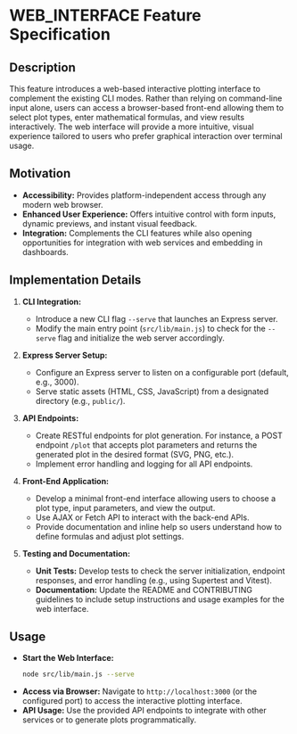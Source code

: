 # WEB_INTERFACE Feature Specification

## Description
This feature introduces a web-based interactive plotting interface to complement the existing CLI modes. Rather than relying on command-line input alone, users can access a browser-based front-end allowing them to select plot types, enter mathematical formulas, and view results interactively. The web interface will provide a more intuitive, visual experience tailored to users who prefer graphical interaction over terminal usage.

## Motivation
- **Accessibility:** Provides platform-independent access through any modern web browser.
- **Enhanced User Experience:** Offers intuitive control with form inputs, dynamic previews, and instant visual feedback.
- **Integration:** Complements the CLI features while also opening opportunities for integration with web services and embedding in dashboards.

## Implementation Details
1. **CLI Integration:**
   - Introduce a new CLI flag `--serve` that launches an Express server.
   - Modify the main entry point (`src/lib/main.js`) to check for the `--serve` flag and initialize the web server accordingly.

2. **Express Server Setup:**
   - Configure an Express server to listen on a configurable port (default, e.g., 3000).
   - Serve static assets (HTML, CSS, JavaScript) from a designated directory (e.g., `public/`).

3. **API Endpoints:**
   - Create RESTful endpoints for plot generation. For instance, a POST endpoint `/plot` that accepts plot parameters and returns the generated plot in the desired format (SVG, PNG, etc.).
   - Implement error handling and logging for all API endpoints.

4. **Front-End Application:**
   - Develop a minimal front-end interface allowing users to choose a plot type, input parameters, and view the output.
   - Use AJAX or Fetch API to interact with the back-end APIs.
   - Provide documentation and inline help so users understand how to define formulas and adjust plot settings.

5. **Testing and Documentation:**
   - **Unit Tests:** Develop tests to check the server initialization, endpoint responses, and error handling (e.g., using Supertest and Vitest).
   - **Documentation:** Update the README and CONTRIBUTING guidelines to include setup instructions and usage examples for the web interface.

## Usage
- **Start the Web Interface:**
  ```bash
  node src/lib/main.js --serve
  ```
- **Access via Browser:**
  Navigate to `http://localhost:3000` (or the configured port) to access the interactive plotting interface.
- **API Usage:**
  Use the provided API endpoints to integrate with other services or to generate plots programmatically.
